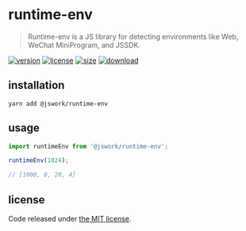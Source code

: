 # runtime-env
> Runtime-env is a JS library for detecting environments like Web, WeChat MiniProgram, and JSSDK.

[![version][version-image]][version-url]
[![license][license-image]][license-url]
[![size][size-image]][size-url]
[![download][download-image]][download-url]

## installation
```shell
yarn add @jswork/runtime-env
```

## usage
```js
import runtimeEnv from '@jswork/runtime-env';

runtimeEnv(1024);

// [1000, 0, 20, 4]
```

## license
Code released under [the MIT license](https://github.com/afeiship/runtime-env/blob/master/LICENSE.txt).

[version-image]: https://img.shields.io/npm/v/@jswork/runtime-env
[version-url]: https://npmjs.org/package/@jswork/runtime-env

[license-image]: https://img.shields.io/npm/l/@jswork/runtime-env
[license-url]: https://github.com/afeiship/runtime-env/blob/master/LICENSE.txt

[size-image]: https://img.shields.io/bundlephobia/minzip/@jswork/runtime-env
[size-url]: https://github.com/afeiship/runtime-env/blob/master/dist/runtime-env.min.js

[download-image]: https://img.shields.io/npm/dm/@jswork/runtime-env
[download-url]: https://www.npmjs.com/package/@jswork/runtime-env
